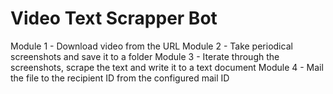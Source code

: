 # Video Text Scrapper Bot

Module 1 - Download video from the URL
Module 2 - Take periodical screenshots and save it to a folder
Module 3 - Iterate through the screenshots, scrape the text and write it to a text document
Module 4 - Mail the file to the recipient ID from the configured mail ID 